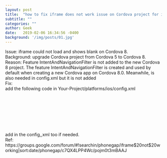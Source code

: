 ```yaml
---
layout: post
title:  "how to fix iframe does not work issue on Cordova project for iOS"
subtitle: ""
categories: ""
author: Geek
date:   2019-02-06 16:34:56 -0400
background: '/img/posts/01.jpg'
---
```

Issue: iframe could not load and shows blank on Cordova 8.
<br>
Background: upgrade Cordova project from Cordova 5 to Cordova 8.
<br>
Reason: Feature IntentAndNavigationFilter is not added to the new Cordova 8 project. The feature IntentAndNavigationFilter is created and used by default when creating a new Cordova app on Cordova 8.0. 
Meanwhile, <allow-navigation href="*"/> is also needed in config.xml but it is not added 
<br>
Fix:
<br>
add the following code in Your-Project/platforms/ios/config.xml


<pre>
  <code class="ruby">
      <feature name="IntentAndNavigationFilter">
        <param name="ios-package" value="CDVIntentAndNavigationFilter"/>
        <param name="onload" value="true"/>
      </feature>
  </code>
</pre>


 <br>   
 add <allow-navigation href="*"/> in the config,,xml too if needed.
 
 
 <br>
Ref: 
https://groups.google.com/forum/#!searchin/phonegap/iframe$20not$20working|sort:date/phonegap/c7QX4LPP4Wc/pojm0t3mBAAJ
